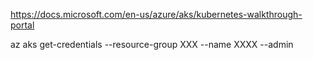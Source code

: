 https://docs.microsoft.com/en-us/azure/aks/kubernetes-walkthrough-portal

az aks get-credentials --resource-group XXX --name XXXX --admin

